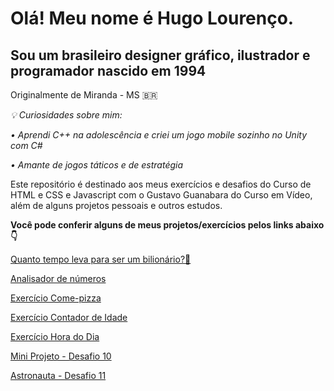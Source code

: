 # Olá! Meu nome é Hugo Lourenço.
 ##  Sou um brasileiro designer gráfico, ilustrador e programador nascido em 1994
 
 Originalmente de Miranda - MS 🇧🇷

*💡 Curiosidades sobre mim:*
 
*• Aprendi C++ na adolescência e criei um jogo mobile sozinho no Unity com C#*

*• Amante de jogos táticos e de estratégia*


 Este repositório é destinado aos meus exercícios e desafios do Curso de HTML e CSS e Javascript com o Gustavo Guanabara do Curso em Vídeo, além de alguns projetos pessoais e outros estudos.

**Você pode conferir alguns de meus projetos/exercícios pelos links abaixo 👇**

<a target="_blank" href="https://hugofsl.github.io/html-css/javascript/ex005-mili/index.html"> Quanto tempo leva para ser um bilionário?💸</a>

<a target="_blank" href="https://hugofsl.github.io/html-css/javascript/ex004/index.html"> Analisador de números</a>

<a target="_blank" href="https://hugofsl.github.io/html-css/javascript/ex003-pizza/index.html"> Exercício Come-pizza</a>

<a target="_blank" href="https://hugofsl.github.io/html-css/javascript/ex002/index.html"> Exercício Contador de Idade</a>

<a target="_blank" href="https://hugofsl.github.io/html-css/javascript/ex001/index.html"> Exercício Hora do Dia</a>

<a target="_blank" href="https://hugofsl.github.io/html-css/desafios/d10/index.html"> Mini Projeto - Desafio 10</a>

<a target="_blank" href="https://hugofsl.github.io/html-css/desafios/d11/index.html"> Astronauta - Desafio 11</a>

 
 
